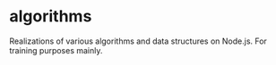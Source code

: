# algorithms

Realizations of various algorithms and data structures on Node.js. For training purposes mainly.